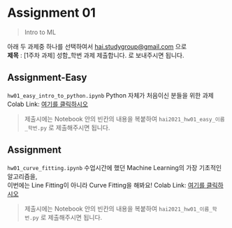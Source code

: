 # Assignment 01 #
> Intro to ML

아래 두 과제중 하나를 선택하여서 <hai.studygroup@gmail.com> 으로  
**제목** : [1주차 과제] 성함_학번 과제 제출합니다.
로 보내주시면 됩니다.

## Assignment-Easy ##
`hw01_easy_intro_to_python.ipynb` 
Python 자체가 처음이신 분들을 위한 과제  
Colab Link: [여기를 클릭하시오](https://www.google.com/)  

> 제출시에는 Notebook 안의 빈칸의 내용을 복붙하여 `hai2021_hw01_easy_이름_학번.py` 로 제출해주시면 됩니다.  

## Assignment ##
`hw01_curve_fitting.ipynb` 
수업시간에 했던 Machine Learning의 가장 기초적인 알고리즘을,  
이번에는 Line Fitting이 아니라 Curve Fitting을 해봐요!
Colab Link: [여기를 클릭하시오](https://colab.research.google.com/drive/1IlZIcIgb35pBmdpyMsxPTVlIHBLCL3iR?usp=sharing)  

> 제출시에는 Notebook 안의 빈칸의 내용을 복붙하여 `hai2021_hw01_이름_학번.py` 로 제출해주시면 됩니다.
